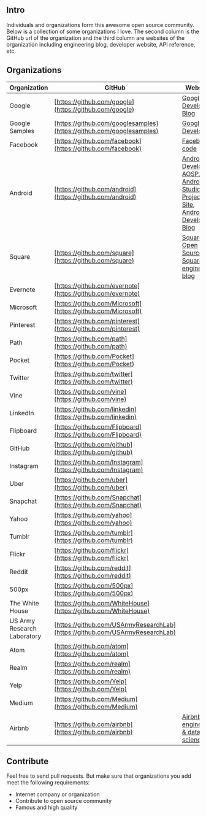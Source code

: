## Intro  
Individuals and organizations form this awesome open source community. Below is a collection of some organizations I love. The second column is the GitHub url of the organization and the third column are websites of the organization including engineering blog, developer website, API reference, etc. 

## Organizations
Organization | GitHub | Websites
------------ | ------ | ---------------
Google | [https://github.com/google](https://github.com/google) | [Google Developers Blog](https://developers.googleblog.com/)
Google Samples | [https://github.com/googlesamples](https://github.com/googlesamples) | [Google Developers](https://developers.google.com/)
Facebook | [https://github.com/facebook](https://github.com/facebook) | [Facebook code](https://code.facebook.com/posts/)
Android | [https://github.com/android](https://github.com/android) | [Android Developers](https://developer.android.com/index.html#), [AOSP](https://source.android.com/index.html), [Android Studio Project Site](http://tools.android.com/), [Android Developers Blog](http://android-developers.blogspot.com/)
Square | [https://github.com/square](https://github.com/square) | [Square Open Source](http://square.github.io/), [Square's engineering blog](https://medium.com/square-corner-blog)
Evernote | [https://github.com/evernote](https://github.com/evernote) |
Microsoft | [https://github.com/Microsoft](https://github.com/Microsoft) |
Pinterest | [https://github.com/pinterest](https://github.com/pinterest) |
Path | [https://github.com/path](https://github.com/path) |
Pocket | [https://github.com/Pocket](https://github.com/Pocket) |
Twitter | [https://github.com/twitter](https://github.com/twitter) | 
Vine | [https://github.com/vine](https://github.com/vine) |
LinkedIn | [https://github.com/linkedin](https://github.com/linkedin) |
Flipboard | [https://github.com/Flipboard](https://github.com/Flipboard) |
GitHub | [https://github.com/github](https://github.com/github) |
Instagram | [https://github.com/Instagram](https://github.com/Instagram) |
Uber | [https://github.com/uber](https://github.com/uber) | 
Snapchat | [https://github.com/Snapchat](https://github.com/Snapchat) | 
Yahoo | [https://github.com/yahoo](https://github.com/yahoo) |
Tumblr | [https://github.com/tumblr](https://github.com/tumblr) |
Flickr | [https://github.com/flickr](https://github.com/flickr) |
Reddit | [https://github.com/reddit](https://github.com/reddit) |
500px | [https://github.com/500px](https://github.com/500px) |
The White House | [https://github.com/WhiteHouse](https://github.com/WhiteHouse) |
US Army Research Laboratory | [https://github.com/USArmyResearchLab](https://github.com/USArmyResearchLab) |
Atom | [https://github.com/atom](https://github.com/atom) |
Realm | [https://github.com/realm](https://github.com/realm) |
Yelp | [https://github.com/Yelp](https://github.com/Yelp) |
Medium | [https://github.com/Medium](https://github.com/Medium) |
Airbnb | [https://github.com/airbnb](https://github.com/airbnb) | [Airbnb engineering & data science](http://airbnb.io/)

## Contribute
Feel free to send pull requests. But make sure that organizations you add meet the following requirements:
- Internet company or organization
- Contribute to open source community
- Famous and high quality
